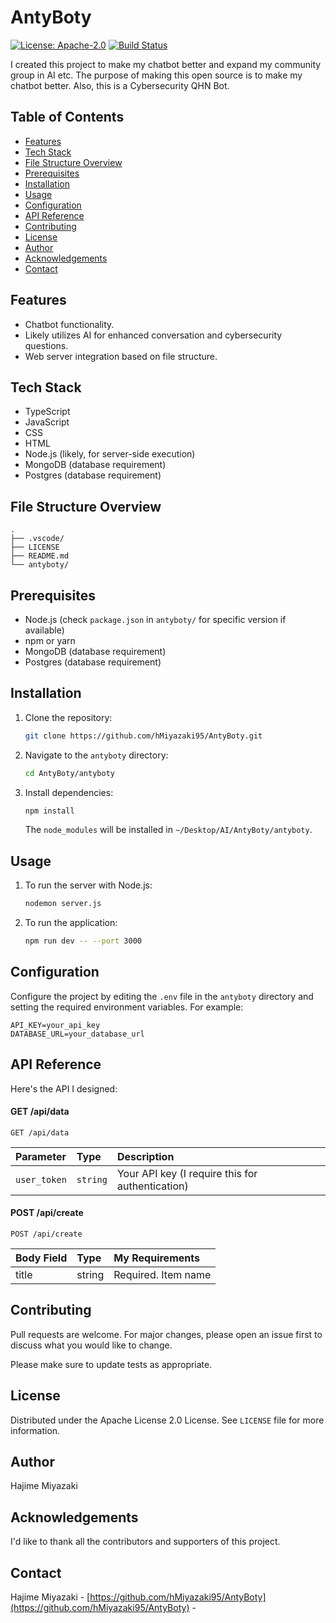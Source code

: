 # AntyBoty

[![License: Apache-2.0](https://img.shields.io/badge/License-Apache%202.0-blue.svg)](https://opensource.org/licenses/Apache-2.0)
[![Build Status](https://img.shields.io/github/actions/workflow/status/hMiyazaki95/AntyBoty/main.yml?branch=main)]()

I created this project to make my chatbot better and expand my community group in AI etc. The purpose of making this open source is to make my chatbot better. Also, this is a Cybersecurity QHN Bot.

## Table of Contents

- [Features](#features)
- [Tech Stack](#tech-stack)
- [File Structure Overview](#file-structure-overview)
- [Prerequisites](#prerequisites)
- [Installation](#installation)
- [Usage](#usage)
- [Configuration](#configuration)
- [API Reference](#api-reference)
- [Contributing](#contributing)
- [License](#license)
- [Author](#author)
- [Acknowledgements](#acknowledgements)
- [Contact](#contact)

<!-- TODO: Add screenshots if applicable -->

## Features

- Chatbot functionality.
- Likely utilizes AI for enhanced conversation and cybersecurity questions.
- Web server integration based on file structure.

## Tech Stack

- TypeScript
- JavaScript
- CSS
- HTML
- Node.js (likely, for server-side execution)
- MongoDB (database requirement)
- Postgres (database requirement)

## File Structure Overview

```text
.
├── .vscode/
├── LICENSE
├── README.md
└── antyboty/
```

## Prerequisites

- Node.js (check `package.json` in `antyboty/` for specific version if available)
- npm or yarn
- MongoDB (database requirement)
- Postgres (database requirement)

## Installation

1. Clone the repository:
   ```bash
   git clone https://github.com/hMiyazaki95/AntyBoty.git
   ```
2. Navigate to the `antyboty` directory:
   ```bash
   cd AntyBoty/antyboty
   ```
3. Install dependencies:
   ```bash
   npm install
   ```
   The `node_modules` will be installed in `~/Desktop/AI/AntyBoty/antyboty`.

## Usage

1.  To run the server with Node.js:
    ```bash
    nodemon server.js
    ```
2. To run the application:
    ```bash
    npm run dev -- --port 3000
    ```

## Configuration

Configure the project by editing the `.env` file in the `antyboty` directory and setting the required environment variables. For example:

```
API_KEY=your_api_key
DATABASE_URL=your_database_url
```

## API Reference

Here's the API I designed:

#### GET /api/data

```http
GET /api/data
```

| Parameter   | Type     | Description                                 |
| :---------- | :------- | :------------------------------------------ |
| `user_token`| `string` | Your API key (I require this for authentication) |

#### POST /api/create

```http
POST /api/create
```

| Body Field | Type   | My Requirements |
| :--------- | :----- | :---------------- |
| title      | string | Required. Item name |

## Contributing

Pull requests are welcome. For major changes, please open an issue first to discuss what you would like to change.

Please make sure to update tests as appropriate.

## License

Distributed under the Apache License 2.0 License. See `LICENSE` file for more information.

## Author

Hajime Miyazaki

## Acknowledgements

<!-- Add any acknowledgements here -->
I'd like to thank all the contributors and supporters of this project.

## Contact

Hajime Miyazaki - [https://github.com/hMiyazaki95/AntyBoty](https://github.com/hMiyazaki95/AntyBoty) - <!-- TODO: add contact email -->
